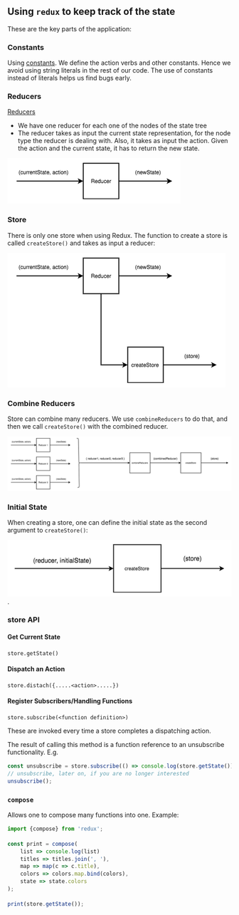## Using `redux` to keep track of the state

These are the key parts of the application:

### Constants

Using [constants](./src/constants.js). We define the action verbs and other constants. Hence we avoid using string
literals in the rest of our code. The use of constants instead of literals helps us find bugs early.

### Reducers

[Reducers](./src/reducers.js)

- We have one reducer for each one of the nodes of the state tree
- The reducer takes as input the current state representation, for the node type the reducer is dealing with. Also, it takes
as input the action. Given the action and the current state, it has to return the new state.

![reducer](./docs/images/react-redux-reducer.png)

### Store

There is only one store when using Redux. The function to create a store is called `createStore()` and takes as input a
reducer:

![createStore](./docs/images/react-redux-createStore.png)

### Combine Reducers

Store can combine many reducers. We use `combineReducers` to do that, and then we call `createStore()` with the combined
reducer.

![combineReducers](./docs/images/react-redux-combineReducers.png)

### Initial State

When creating a store, one can define the initial state as the second argument to `createStore()`:

![setting initial state](./docs/images/react-redux-setting-initial-state.png).

### store API

#### Get Current State

`store.getState()`

#### Dispatch an Action

`store.distach({.....<action>.....})`

#### Register Subscribers/Handling Functions

`store.subscribe(<function definition>)`

These are invoked every time a store completes a dispatching action.

The result of calling this method is a function reference to an unsubscribe functionality. E.g.

``` javascript
const unsubscribe = store.subscribe(() => console.log(store.getState()));
// unsubscribe, later on, if you are no longer interested
unsubscribe();
``` 

### `compose`

Allows one to compose many functions into one. Example:

``` javascript
import {compose} from 'redux';

const print = compose(
    list => console.log(list)
    titles => titles.join(', '),
    map => map(c => c.title),
    colors => colors.map.bind(colors),
    state => state.colors
);

print(store.getState());
```







